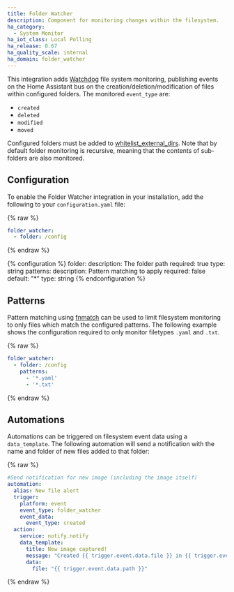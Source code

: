 ```yaml
---
title: Folder Watcher
description: Component for monitoring changes within the filesystem.
ha_category:
  - System Monitor
ha_iot_class: Local Polling
ha_release: 0.67
ha_quality_scale: internal
ha_domain: folder_watcher
---
```


This integration adds [Watchdog](https://pythonhosted.org/watchdog/) file system monitoring, publishing events on the Home Assistant bus on the creation/deletion/modification of files within configured folders. The monitored `event_type` are:

* `created`
* `deleted`
* `modified`
* `moved`

Configured folders must be added to [whitelist_external_dirs](/docs/configuration/basic/). Note that by default folder monitoring is recursive, meaning that the contents of sub-folders are also monitored.

## Configuration

To enable the Folder Watcher integration in your installation, add the following to your `configuration.yaml` file:

{% raw %}
```yaml
folder_watcher:
  - folder: /config
```
{% endraw %}

{% configuration %}
folder:
  description: The folder path
  required: true
  type: string
patterns:
  description: Pattern matching to apply
  required: false
  default: "*"
  type: string
{% endconfiguration %}

## Patterns

Pattern matching using [fnmatch](https://docs.python.org/3.6/library/fnmatch.html) can be used to limit filesystem monitoring to only files which match the configured patterns. The following example shows the configuration required to only monitor filetypes `.yaml` and `.txt`.

{% raw %}
```yaml
folder_watcher:
  - folder: /config
    patterns:
      - '*.yaml'
      - '*.txt'
```
{% endraw %}

## Automations

Automations can be triggered on filesystem event data using a `data_template`. The following automation will send a notification with the name and folder of new files added to that folder:

{% raw %}
```yaml
#Send notification for new image (including the image itself)
automation:
  alias: New file alert
  trigger:
    platform: event
    event_type: folder_watcher
    event_data:
      event_type: created
  action:
    service: notify.notify
    data_template:
      title: New image captured!
      message: "Created {{ trigger.event.data.file }} in {{ trigger.event.data.folder }}"
      data:
        file: "{{ trigger.event.data.path }}"
```
{% endraw %}
